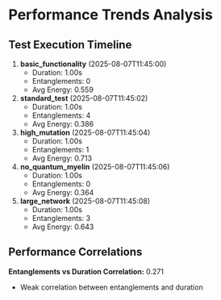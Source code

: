 # Performance Trends Analysis

## Test Execution Timeline

1. **basic_functionality** (2025-08-07T11:45:00)
   - Duration: 1.00s
   - Entanglements: 0
   - Avg Energy: 0.559
2. **standard_test** (2025-08-07T11:45:02)
   - Duration: 1.00s
   - Entanglements: 4
   - Avg Energy: 0.386
3. **high_mutation** (2025-08-07T11:45:04)
   - Duration: 1.00s
   - Entanglements: 1
   - Avg Energy: 0.713
4. **no_quantum_myelin** (2025-08-07T11:45:06)
   - Duration: 1.00s
   - Entanglements: 0
   - Avg Energy: 0.364
5. **large_network** (2025-08-07T11:45:08)
   - Duration: 1.00s
   - Entanglements: 3
   - Avg Energy: 0.643

## Performance Correlations

**Entanglements vs Duration Correlation:** 0.271
- Weak correlation between entanglements and duration
